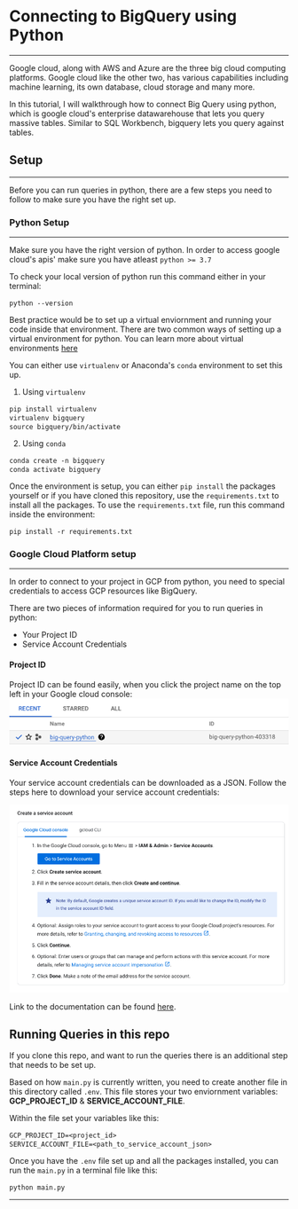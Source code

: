 # Connecting to BigQuery using Python 
-------
Google cloud, along with AWS and Azure are the three big cloud computing platforms. Google cloud like the other two, has various capabilities including machine learning, its own database, cloud storage and many more. 

In this tutorial, I will walkthrough how to connect Big Query using python, which is google cloud's enterprise datawarehouse that lets you query massive tables. Similar to SQL Workbench, bigquery lets you query against tables. 

## Setup 
-----------

Before you can run queries in python, there are a few steps you need to follow to make sure you have the right set up. 

### Python Setup
-----------

Make sure you have the right version of python. In order to access google cloud's apis' make sure you have atleast `python >= 3.7`

To check your local version of python run this command either in your terminal:

```
python --version
```

Best practice would be to set up a virtual enviornment and running your code inside that environment. There are two common ways of setting up a virtual environment for python. You can learn more about virtual environments [here](https://docs.python.org/3/library/venv.html#:~:text=A%20virtual%20environment%20is%20created,the%20virtual%20environment%20are%20available.)

You can either use `virtualenv` or Anaconda's `conda` environment to set this up. 

1. Using `virtualenv`
```
pip install virtualenv 
virtualenv bigquery
source bigquery/bin/activate 
```

2. Using `conda`
```
conda create -n bigquery 
conda activate bigquery
```

Once the environment is setup, you can either `pip install` the packages yourself or if you have cloned this repository, use the `requirements.txt` to install all the packages. 
To use the `requirements.txt` file, run this command inside the environment: 
```
pip install -r requirements.txt
```

### Google Cloud Platform setup
------

In order to connect to your project in GCP from python, you need to special credentials to access GCP resources like BigQuery. 

There are two pieces of information required for you to run queries in python:
- Your Project ID 
- Service Account Credentials 

#### Project ID
Project ID can be found easily, when you click the project name on the top left in your Google cloud console:
![project_id](/img/project_id.png)

#### Service Account Credentials
Your service account credentials can be downloaded as a JSON. Follow the steps here to download your service account credentials: 

![service_account](/img/service_account.png)

Link to the documentation can be found [here](https://developers.google.com/workspace/guides/create-credentials#service-account).

## Running Queries in this repo

If you clone this repo, and want to run the queries there is an additional step that needs to be set up. 

Based on how `main.py` is currently written, you need to create another file in this directory called `.env`. This file stores your two enviornment variables: <b>GCP_PROJECT_ID</b> & <b>SERVICE_ACCOUNT_FILE</b>. 

Within the file set your variables like this:
```
GCP_PROJECT_ID=<project_id>
SERVICE_ACCOUNT_FILE=<path_to_service_account_json> 
```

Once you have the `.env` file set up and all the packages installed, you can run the `main.py` in a terminal file like this:
```
python main.py
```

----
